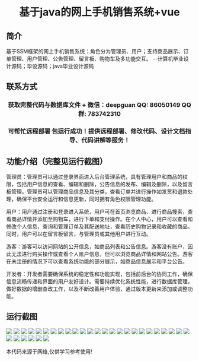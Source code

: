 <p><h1 align="center">基于java的网上手机销售系统+vue</h1></p>

## 简介
基于SSM框架的网上手机销售系统：角色分为管理员、用户；支持商品展示、订单管理、用户管理、公告管理、留言板、购物车及多功能交互。    --计算机毕业设计源码；毕设源码；java毕业设计源码


## 联系方式
<p><h3 align="center">获取完整代码与数据库文件 + 微信：deepguan QQ: 86050149 QQ群: 783742310</h3></p>
<p><h3 align="center">可帮忙远程部署 包运行成功！提供远程部署、修改代码、设计文档指导、代码讲解等服务！</h3></p>

## 功能介绍（完整见运行截图）
管理员：管理员可以通过登录界面进入后台管理系统，具有管理用户和商品的权限，包括用户信息的查看、编辑和删除，公告信息的发布、编辑及删除，以及留言板管理。管理员可以管理商品信息及其分类，查看订单并进行操作如发货和退款处理，确保平台安全运行和信息更新，同时拥有角色权限管理功能。

用户：用户通过注册和登录进入系统，用户可在首页浏览商品、进行商品搜索，查看商品详情并添加至购物车，进行下单和支付操作。在个人中心，用户可以查看和修改个人信息，查询和管理订单及其配送地址，查看历史购物记录和收藏的商品。同时，用户可以在留言板留言，与管理员或其他用户进行互动。

游客：游客可以访问网站的公开信息，如商品列表和公告信息。游客没有账户，因此无法进行购买操作或查看个人账户信息，但可以浏览商品详情和网站公告。游客在未注册的情况下可以查看系统功能的部分展示，如商品信息展示和平台公告。

开发者：开发者需要确保系统的稳定性和功能实现，包括前后台的协同工作，确保信息流畅传递和界面的用户友好设计。需要持续优化系统性能，进行数据库管理，做好数据的增删查改工作，以及不断改善用户体验，通过版本更新来添加或调整功能。


## 运行截图
![](img/001.jpg)
![](img/002.jpg)
![](img/003.jpg)
![](img/004.jpg)
![](img/005.jpg)
![](img/006.jpg)
![](img/007.jpg)
![](img/008.jpg)
![](img/009.jpg)
![](img/010.jpg)
![](img/011.jpg)
![](img/012.jpg)
![](img/013.jpg)
![](img/014.jpg)
![](img/015.jpg)
![](img/016.jpg)
![](img/017.jpg)
![](img/018.jpg)
![](img/019.jpg)
![](img/020.jpg)
![](img/021.jpg)
![](img/022.jpg)
![](img/023.jpg)
![](img/024.jpg)
![](img/025.jpg)
![](img/026.jpg)
![](img/027.jpg)
![](img/028.jpg)
![](img/029.jpg)
![](img/030.jpg)
![](img/031.jpg)

<p>本代码来源于网络,仅供学习参考使用!</p>
